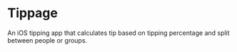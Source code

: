 # Tippage
An iOS tipping app that calculates tip based on tipping percentage and split between people or groups. 
